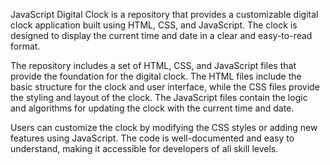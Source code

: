 JavaScript Digital Clock is a repository that provides a customizable digital clock application built using HTML, CSS, and JavaScript. The clock is designed to display the current time and date in a clear and easy-to-read format.

The repository includes a set of HTML, CSS, and JavaScript files that provide the foundation for the digital clock. The HTML files include the basic structure for the clock and user interface, while the CSS files provide the styling and layout of the clock. The JavaScript files contain the logic and algorithms for updating the clock with the current time and date.

Users can customize the clock by modifying the CSS styles or adding new features using JavaScript. The code is well-documented and easy to understand, making it accessible for developers of all skill levels.
